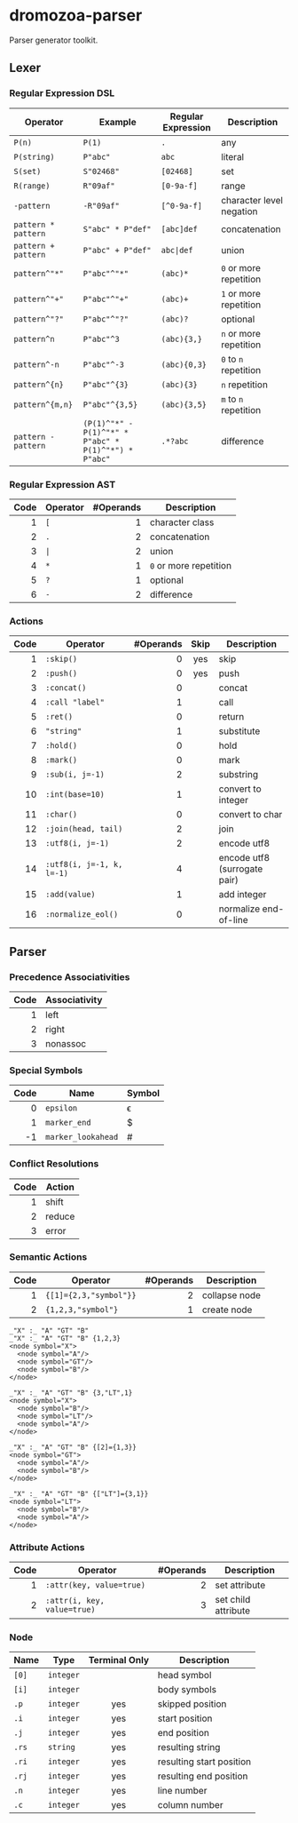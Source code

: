 # dromozoa-parser

Parser generator toolkit.

## Lexer

### Regular Expression DSL

| Operator            | Example                                              | Regular Expression        | Description              |
|---------------------|------------------------------------------------------|---------------------------|--------------------------|
| `P(n)`              | `P(1)`                                               | `.`                       | any                      |
| `P(string)`         | `P"abc"`                                             | `abc`                     | literal                  |
| `S(set)`            | `S"02468"`                                           | `[02468]`                 | set                      |
| `R(range)`          | `R"09af"`                                            | `[0-9a-f]`                | range                    |
| `-pattern`          | `-R"09af"`                                           | `[^0-9a-f]`               | character level negation |
| `pattern * pattern` | `S"abc" * P"def"`                                    | `[abc]def`                | concatenation            |
| `pattern + pattern` | `P"abc" + P"def"`                                    | <code>abc&#124;def</code> | union                    |
| `pattern^"*"`       | `P"abc"^"*"`                                         | `(abc)*`                  | `0` or more repetition   |
| `pattern^"+"`       | `P"abc"^"+"`                                         | `(abc)+`                  | `1` or more repetition   |
| `pattern^"?"`       | `P"abc"^"?"`                                         | `(abc)?`                  | optional                 |
| `pattern^n`         | `P"abc"^3`                                           | `(abc){3,}`               | `n` or more repetition   |
| `pattern^-n`        | `P"abc"^-3`                                          | `(abc){0,3}`              | `0` to `n` repetition    |
| `pattern^{n}`       | `P"abc"^{3}`                                         | `(abc){3}`                | `n` repetition           |
| `pattern^{m,n}`     | `P"abc"^{3,5}`                                       | `(abc){3,5}`              | `m` to `n` repetition    |
| `pattern - pattern` | `(P(1)^"*" - P(1)^"*" * P"abc" * P(1)^"*") * P"abc"` | `.*?abc`                  | difference               |

### Regular Expression AST

| Code | Operator            | #Operands | Description            |
|-----:|---------------------|----------:|------------------------|
|    1 | `[`                 |         1 | character class        |
|    2 | `.`                 |         2 | concatenation          |
|    3 | <code>&#124;</code> |         2 | union                  |
|    4 | `*`                 |         1 | `0` or more repetition |
|    5 | `?`                 |         1 | optional               |
|    6 | `-`                 |         2 | difference             |

### Actions

| Code | Operator                   | #Operands | Skip | Description                  |
|-----:|----------------------------|----------:|:----:|------------------------------|
|    1 | `:skip()`                  |         0 | yes  | skip                         |
|    2 | `:push()`                  |         0 | yes  | push                         |
|    3 | `:concat()`                |         0 |      | concat                       |
|    4 | `:call "label"`            |         1 |      | call                         |
|    5 | `:ret()`                   |         0 |      | return                       |
|    6 | `"string"`                 |         1 |      | substitute                   |
|    7 | `:hold()`                  |         0 |      | hold                         |
|    8 | `:mark()`                  |         0 |      | mark                         |
|    9 | `:sub(i, j=-1)`            |         2 |      | substring                    |
|   10 | `:int(base=10)`            |         1 |      | convert to integer           |
|   11 | `:char()`                  |         0 |      | convert to char              |
|   12 | `:join(head, tail)`        |         2 |      | join                         |
|   13 | `:utf8(i, j=-1)`           |         2 |      | encode utf8                  |
|   14 | `:utf8(i, j=-1, k, l=-1)`  |         4 |      | encode utf8 (surrogate pair) |
|   15 | `:add(value)`              |         1 |      | add integer                  |
|   16 | `:normalize_eol()`         |         0 |      | normalize end-of-line        |

## Parser

### Precedence Associativities

| Code | Associativity |
|-----:|---------------|
|    1 | left          |
|    2 | right         |
|    3 | nonassoc      |

### Special Symbols

| Code | Name               | Symbol |
|-----:|--------------------|--------|
|    0 | `epsilon`          | ϵ      |
|    1 | `marker_end`       | $      |
|   -1 | `marker_lookahead` | #      |

### Conflict Resolutions

| Code | Action |
|-----:|--------|
|    1 | shift  |
|    2 | reduce |
|    3 | error  |

### Semantic Actions

| Code | Operator               | #Operands | Description   |
|-----:|------------------------|----------:|---------------|
|    1 | `{[1]={2,3,"symbol"}}` |         2 | collapse node |
|    2 | `{1,2,3,"symbol"}`     |         1 | create node   |

```
_"X" :_ "A" "GT" "B"
_"X" :_ "A" "GT" "B" {1,2,3}
<node symbol="X">
  <node symbol="A"/>
  <node symbol="GT"/>
  <node symbol="B"/>
</node>

_"X" :_ "A" "GT" "B" {3,"LT",1}
<node symbol="X">
  <node symbol="B"/>
  <node symbol="LT"/>
  <node symbol="A"/>
</node>

_"X" :_ "A" "GT" "B" {[2]={1,3}}
<node symbol="GT">
  <node symbol="A"/>
  <node symbol="B"/>
</node>

_"X" :_ "A" "GT" "B" {["LT"]={3,1}}
<node symbol="LT">
  <node symbol="B"/>
  <node symbol="A"/>
</node>
```

### Attribute Actions

| Code | Operator                    | #Operands | Description         |
|-----:|-----------------------------|----------:|---------------------|
|    1 | `:attr(key, value=true)`    |         2 | set attribute       |
|    2 | `:attr(i, key, value=true)` |         3 | set child attribute |

### Node

| Name  | Type      | Terminal Only | Description              |
|-------|-----------|:-------------:|--------------------------|
| `[0]` | `integer` |               | head symbol              |
| `[i]` | `integer` |               | body symbols             |
| `.p`  | `integer` |      yes      | skipped position         |
| `.i`  | `integer` |      yes      | start position           |
| `.j`  | `integer` |      yes      | end position             |
| `.rs` | `string`  |      yes      | resulting string         |
| `.ri` | `integer` |      yes      | resulting start position |
| `.rj` | `integer` |      yes      | resulting end position   |
| `.n`  | `integer` |      yes      | line number              |
| `.c`  | `integer` |      yes      | column number            |
